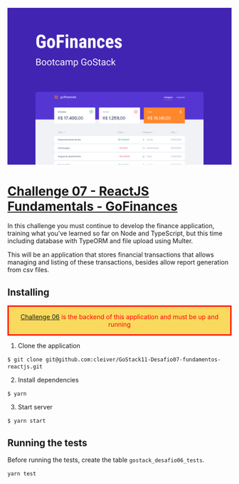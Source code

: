 ![Screenshot](GoFinances.png)


# [Challenge 07 - ReactJS Fundamentals - GoFinances](https://github.com/Rocketseat/bootcamp-gostack-desafios/tree/master/desafio-fundamentos-reactjs)

In this challenge you must continue to develop the finance application, training what you've learned so far on Node and TypeScript, but this time including database with TypeORM and file upload using Multer.

This will be an application that stores financial transactions that allows managing and listing of these transactions, besides allow report generation from csv files.

## Installing

<div style="text-align: center; border: 3px solid red; background-color: #FADA5E; color: red;">
  <p><a href="https://github.com/cleiver/GoStack11-Desafio06-banco-de-dados-e-upload-de-arquivos">Challenge 06</a> is the backend of this application and must be up and running</p>
</div>

1. Clone the application

```
$ git clone git@github.com:cleiver/GoStack11-Desafio07-fundamentos-reactjs.git
```

2. Install dependencies

```
$ yarn
```

3. Start server

```
$ yarn start
```

## Running the tests

Before running the tests, create the table `gostack_desafio06_tests`.

```
yarn test
```
